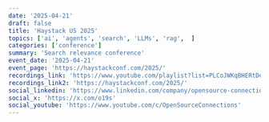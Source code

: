 ```yaml
---
date: '2025-04-21'
draft: false
title: 'Haystack US 2025'
topics: ['ai', 'agents', 'search', 'LLMs', 'rag',  ]
categories: ['conference']
summary: 'Search relevance conference'
event_date: '2025-04-21'
event_page: 'https://haystackconf.com/2025/'
recordings_link: 'https://www.youtube.com/playlist?list=PLCoJWKqBHERtDelFM5c3Qp99CuBd5DyQo'
recordings_link2: 'https://haystackconf.com/2025/'
social_linkedin: 'https://www.linkedin.com/company/opensource-connections/'
social_x: 'https://x.com/o19s'
social_youtube: 'https://www.youtube.com/c/OpenSourceConnections'
---
```



